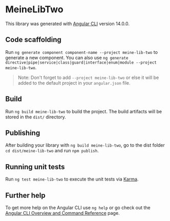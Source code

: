 # MeineLibTwo

This library was generated with [Angular CLI](https://github.com/angular/angular-cli) version 14.0.0.

## Code scaffolding

Run `ng generate component component-name --project meine-lib-two` to generate a new component. You can also use `ng generate directive|pipe|service|class|guard|interface|enum|module --project meine-lib-two`.
> Note: Don't forget to add `--project meine-lib-two` or else it will be added to the default project in your `angular.json` file. 

## Build

Run `ng build meine-lib-two` to build the project. The build artifacts will be stored in the `dist/` directory.

## Publishing

After building your library with `ng build meine-lib-two`, go to the dist folder `cd dist/meine-lib-two` and run `npm publish`.

## Running unit tests

Run `ng test meine-lib-two` to execute the unit tests via [Karma](https://karma-runner.github.io).

## Further help

To get more help on the Angular CLI use `ng help` or go check out the [Angular CLI Overview and Command Reference](https://angular.io/cli) page.
